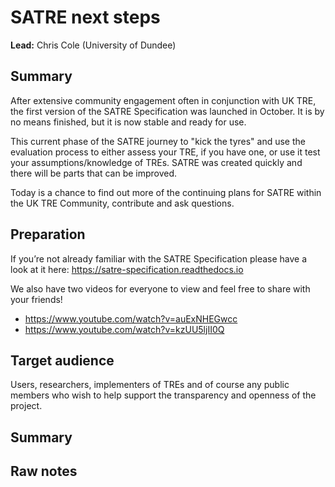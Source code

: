 # SATRE next steps

**Lead:** Chris Cole (University of Dundee)

## Summary

After extensive community engagement often in conjunction with UK TRE, the first version of the SATRE Specification was launched in October.
It is by no means finished, but it is now stable and ready for use.

This current phase of the SATRE journey to "kick the tyres" and use the evaluation process to either assess your TRE, if you have one, or use it test your assumptions/knowledge of TREs.
SATRE was created quickly and there will be parts that can be improved.

Today is a chance to find out more of the continuing plans for SATRE within the UK TRE Community, contribute and ask questions.

## Preparation

If you’re not already familiar with the SATRE Specification please have a look at it here:
https://satre-specification.readthedocs.io

We also have two videos for everyone to view and feel free to share with your friends!

- https://www.youtube.com/watch?v=auExNHEGwcc
- https://www.youtube.com/watch?v=kzUU5ljII0Q

## Target audience

Users, researchers, implementers of TREs and of course any public members who wish to help support the transparency and openness of the project.

## Summary

## Raw notes
